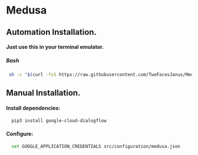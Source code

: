 # Medusa

## Automation Installation.
#### Just use this in your terminal emulator.

##### Bash
```sh
 sh -c "$(curl -fsS https://raw.githubusercontent.com/TwoFacesJanus/Medusa/main/installer.sh)"
```

## Manual Installation.
#### Install dependencies:
```sh
  pip3 install google-cloud-dialogflow
```

#### Configure:
```sh
  set GOOGLE_APPLICATION_CREDENTIALS src/configuration/medusa.json
```
